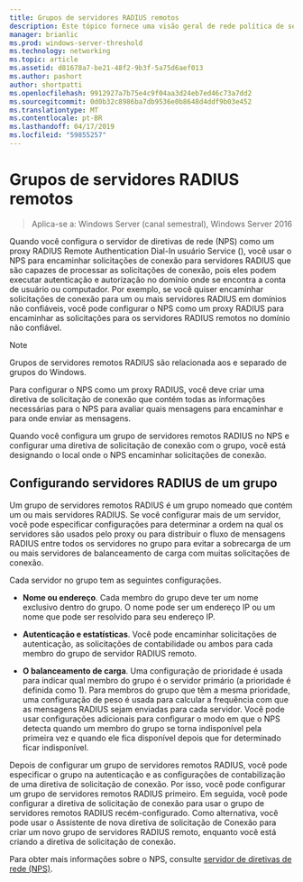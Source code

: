 ```yaml
---
title: Grupos de servidores RADIUS remotos
description: Este tópico fornece uma visão geral de rede política de servidor RADIUS grupos de servidores remotos no Windows Server 2016.
manager: brianlic
ms.prod: windows-server-threshold
ms.technology: networking
ms.topic: article
ms.assetid: d81678a7-be21-48f2-9b3f-5a75d6aef013
ms.author: pashort
author: shortpatti
ms.openlocfilehash: 9912927a7b75e4c9f04aa3d24eb7ed46c73a7dd2
ms.sourcegitcommit: 0d0b32c8986ba7db9536e0b8648d4ddf9b03e452
ms.translationtype: MT
ms.contentlocale: pt-BR
ms.lasthandoff: 04/17/2019
ms.locfileid: "59855257"
---
```

# <a name="remote-radius-server-groups"></a>Grupos de servidores RADIUS remotos

>Aplica-se a: Windows Server (canal semestral), Windows Server 2016

Quando você configura o servidor de diretivas de rede (NPS) como um proxy RADIUS Remote Authentication Dial-In usuário Service (), você usar o NPS para encaminhar solicitações de conexão para servidores RADIUS que são capazes de processar as solicitações de conexão, pois eles podem executar autenticação e autorização no domínio onde se encontra a conta de usuário ou computador. Por exemplo, se você quiser encaminhar solicitações de conexão para um ou mais servidores RADIUS em domínios não confiáveis, você pode configurar o NPS como um proxy RADIUS para encaminhar as solicitações para os servidores RADIUS remotos no domínio não confiável.

>[!NOTE]
>Grupos de servidores remotos RADIUS são relacionada aos e separado de grupos do Windows.

Para configurar o NPS como um proxy RADIUS, você deve criar uma diretiva de solicitação de conexão que contém todas as informações necessárias para o NPS para avaliar quais mensagens para encaminhar e para onde enviar as mensagens.

Quando você configura um grupo de servidores remotos RADIUS no NPS e configurar uma diretiva de solicitação de conexão com o grupo, você está designando o local onde o NPS encaminhar solicitações de conexão.

## <a name="configuring-radius-servers-for-a-group"></a>Configurando servidores RADIUS de um grupo

Um grupo de servidores remotos RADIUS é um grupo nomeado que contém um ou mais servidores RADIUS. Se você configurar mais de um servidor, você pode especificar configurações para determinar a ordem na qual os servidores são usados pelo proxy ou para distribuir o fluxo de mensagens RADIUS entre todos os servidores no grupo para evitar a sobrecarga de um ou mais servidores de balanceamento de carga com muitas solicitações de conexão.

Cada servidor no grupo tem as seguintes configurações.

- **Nome ou endereço**. Cada membro do grupo deve ter um nome exclusivo dentro do grupo. O nome pode ser um endereço IP ou um nome que pode ser resolvido para seu endereço IP.

- **Autenticação e estatísticas**. Você pode encaminhar solicitações de autenticação, as solicitações de contabilidade ou ambos para cada membro do grupo de servidor RADIUS remoto.

- **O balanceamento de carga**. Uma configuração de prioridade é usada para indicar qual membro do grupo é o servidor primário (a prioridade é definida como 1). Para membros do grupo que têm a mesma prioridade, uma configuração de peso é usada para calcular a frequência com que as mensagens RADIUS sejam enviadas para cada servidor. Você pode usar configurações adicionais para configurar o modo em que o NPS detecta quando um membro do grupo se torna indisponível pela primeira vez e quando ele fica disponível depois que for determinado ficar indisponível.

Depois de configurar um grupo de servidores remotos RADIUS, você pode especificar o grupo na autenticação e as configurações de contabilização de uma diretiva de solicitação de conexão. Por isso, você pode configurar um grupo de servidores remotos RADIUS primeiro. Em seguida, você pode configurar a diretiva de solicitação de conexão para usar o grupo de servidores remotos RADIUS recém-configurado. Como alternativa, você pode usar o Assistente de nova diretiva de solicitação de Conexão para criar um novo grupo de servidores RADIUS remoto, enquanto você está criando a diretiva de solicitação de conexão.

Para obter mais informações sobre o NPS, consulte [servidor de diretivas de rede (NPS)](nps-top.md).
